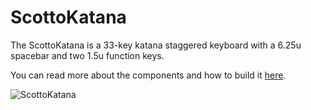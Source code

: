 # ScottoKatana

The ScottoKatana is a 33-key katana staggered keyboard with a 6.25u spacebar and two 1.5u function keys.

You can read more about the components and how to build it [here](https://scottokeebs.com/blogs/keyboards/scottokatana-handwired-keyboard).

![ScottoKatana](https://i.imgur.com/pgXehiIh.jpeg)

